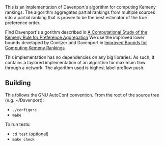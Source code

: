 This is an implementation of Davenport's algorithm for computing Kemeny rankings.
The algorithm aggregates partial rankings from multiple sources into a partial
ranking that is proven to be the best estimator of the true preference order.

Find Davenport's algorithm described in
[A Computational Study of the Kemeny Rule for Preference Aggregation]()
We use the improved lower bounds developed by Conitzer and Davenport in
[Improved Bounds for Computing Kemeny Rankings]()

This implementation has no dependencies on any big libraries.
As such, it contains a taylored
implementation of an algorithm for maximum flow through a network.
The algorithm used is highest label preflow push.

## Building

This follows the GNU AutoConf convention. From the root of the source tree
(e.g. ~/Davenport):
- `./configure`
- `make`

To run tests:
- `cd test` (optional)
- `make check`
